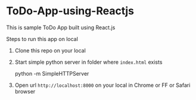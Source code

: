 # ToDo-App-using-Reactjs
This is sample ToDo App built using React.js

Steps to run this app on local

1) Clone this repo on your local

2) Start simple python server in folder where `index.html` exists

     python -m SimpleHTTPServer

3) Open url `http://localhost:8000` on your local in Chrome or FF or Safari browser
